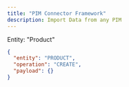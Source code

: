 ```yaml
---
title: "PIM Connector Framework"
description: Import Data from any PIM
---
```


Entity: "Product"

```json
{
  "entity": "PRODUCT",
  "operation": "CREATE",
  "payload": {}
}
```

